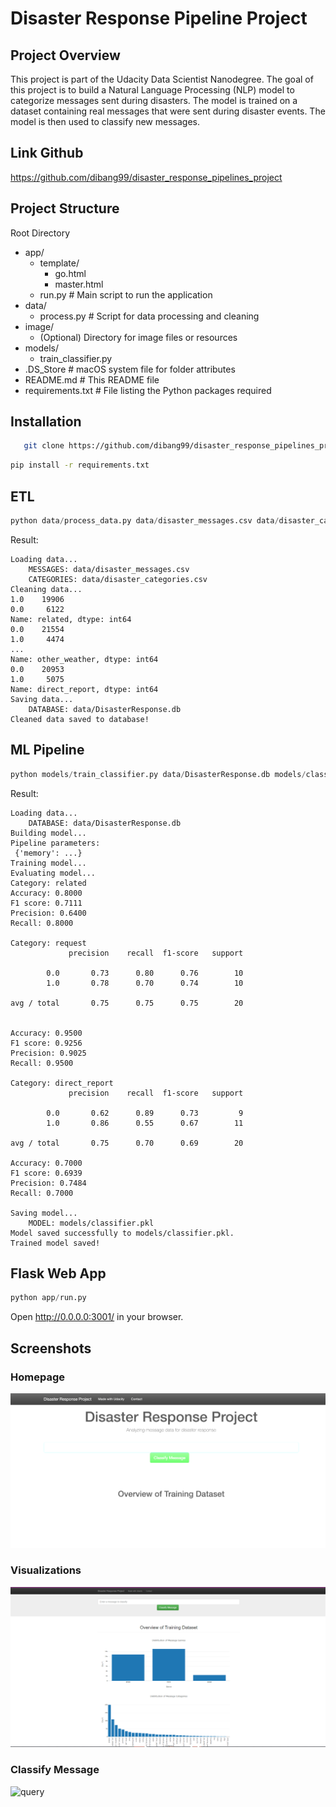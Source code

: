 # Disaster Response Pipeline Project

## Project Overview
This project is part of the Udacity Data Scientist Nanodegree. The goal of this project is to build a Natural Language Processing (NLP) model to categorize messages sent during disasters. The model is trained on a dataset containing real messages that were sent during disaster events. The model is then used to classify new messages.

## Link Github
https://github.com/dibang99/disaster_response_pipelines_project

## Project Structure
Root Directory
- app/
    - template/
        - go.html
        - master.html
    - run.py # Main script to run the application
- data/
    - process.py # Script for data processing and cleaning
- image/
    - (Optional) Directory for image files or resources
- models/
    - train_classifier.py
- .DS_Store # macOS system file for folder attributes
- README.md # This README file
- requirements.txt # File listing the Python packages required


## Installation
```bash
   git clone https://github.com/dibang99/disaster_response_pipelines_project
```

```bash
pip install -r requirements.txt
```

## ETL
```python
python data/process_data.py data/disaster_messages.csv data/disaster_categories.csv data/DisasterResponse.db
```

Result:
```
Loading data...
    MESSAGES: data/disaster_messages.csv
    CATEGORIES: data/disaster_categories.csv
Cleaning data...
1.0    19906
0.0     6122
Name: related, dtype: int64
0.0    21554
1.0     4474
...
Name: other_weather, dtype: int64
0.0    20953
1.0     5075
Name: direct_report, dtype: int64
Saving data...
    DATABASE: data/DisasterResponse.db
Cleaned data saved to database!
```

## ML Pipeline
```python
python models/train_classifier.py data/DisasterResponse.db models/classifier.pkl
```

Result:
```
Loading data...
    DATABASE: data/DisasterResponse.db
Building model...
Pipeline parameters:
 {'memory': ...}
Training model...
Evaluating model...
Category: related
Accuracy: 0.8000
F1 score: 0.7111
Precision: 0.6400
Recall: 0.8000

Category: request
             precision    recall  f1-score   support

        0.0       0.73      0.80      0.76        10
        1.0       0.78      0.70      0.74        10

avg / total       0.75      0.75      0.75        20


Accuracy: 0.9500
F1 score: 0.9256
Precision: 0.9025
Recall: 0.9500

Category: direct_report
             precision    recall  f1-score   support

        0.0       0.62      0.89      0.73         9
        1.0       0.86      0.55      0.67        11

avg / total       0.75      0.70      0.69        20

Accuracy: 0.7000
F1 score: 0.6939
Precision: 0.7484
Recall: 0.7000

Saving model...
    MODEL: models/classifier.pkl
Model saved successfully to models/classifier.pkl.
Trained model saved!
```

## Flask Web App
```python
python app/run.py
```

Open http://0.0.0.0:3001/ in your browser.

## Screenshots
### Homepage
![homepage](image/homepage.png)

### Visualizations
![visulize](image/visualize.png)

### Classify Message
![query](images/query_message.png)
